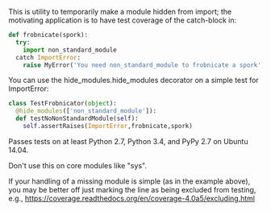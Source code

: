 This is utility to temporarily make a module hidden from import; the
motivating application is to have test coverage of the catch-block in:

````python
def frobnicate(spork):
  try:
    import non_standard_module
  catch ImportError:
    raise MyError('You need non_standard_module to frobnicate a spork')
````

You can use the hide_modules.hide_modules decorator on a simple test
for ImportError:

````python
class TestFrobnicator(object):
  @hide_modules(['non_standard_module']):
  def testNoNonStandardModule(self):
    self.assertRaises(ImportError,frobnicate,spork)
````

Passes tests on at least Python 2.7, Python 3.4, and PyPy 2.7 on Ubuntu 14.04.

Don't use this on core modules like "sys".

If your handling of a missing module is simple (as in the example
above), you may be better off just marking the line as being excluded
from testing, e.g., https://coverage.readthedocs.org/en/coverage-4.0a5/excluding.html

